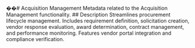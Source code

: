 ��#   A c q u i s i t i o n   M a n a g e m e n t 
 
 
 
 M e t a d a t a   r e l a t e d   t o   t h e   A c q u i s i t i o n   M a n a g e m e n t   f u n c t i o n a l i t y . 
 
 
 
 # #   D e s c r i p t i o n 
 
 
 
 S t r e a m l i n e s   p r o c u r e m e n t   l i f e c y c l e   m a n a g e m e n t .   I n c l u d e s   r e q u i r e m e n t   d e f i n i t i o n ,   s o l i c i t a t i o n   c r e a t i o n ,   v e n d o r   r e s p o n s e   e v a l u a t i o n ,   a w a r d   d e t e r m i n a t i o n ,   c o n t r a c t   m a n a g e m e n t ,   a n d   p e r f o r m a n c e   m o n i t o r i n g .   F e a t u r e s   v e n d o r   p o r t a l   i n t e g r a t i o n   a n d   c o m p l i a n c e   v e r i f i c a t i o n . 
 
 
